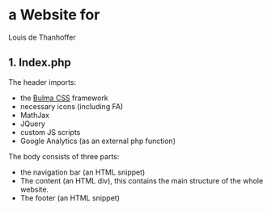 # a Website for
Louis de Thanhoffer
##  1. Index.php
The header imports:
* the [Bulma CSS](https://bulma.io/) framework
* necessary icons (including FA)
* MathJax
* JQuery
* custom JS scripts
* Google Analytics (as an external php function)

The body consists of three parts:
* the navigation bar (an HTML snippet)
* The content (an HTML div), this contains the main structure of the whole website.
* The footer (an HTML snippet)

